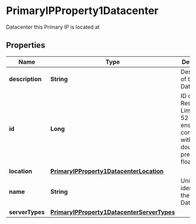 

# PrimaryIPProperty1Datacenter

Datacenter this Primary IP is located at

## Properties

| Name | Type | Description | Notes |
|------------ | ------------- | ------------- | -------------|
|**description** | **String** | Description of the Datacenter |  |
|**id** | **Long** | ID of the Resource. Limited to 52 bits to ensure compatibility with JSON double precision floats.  |  |
|**location** | [**PrimaryIPProperty1DatacenterLocation**](PrimaryIPProperty1DatacenterLocation.md) |  |  |
|**name** | **String** | Unique identifier of the Datacenter |  |
|**serverTypes** | [**PrimaryIPProperty1DatacenterServerTypes**](PrimaryIPProperty1DatacenterServerTypes.md) |  |  |



